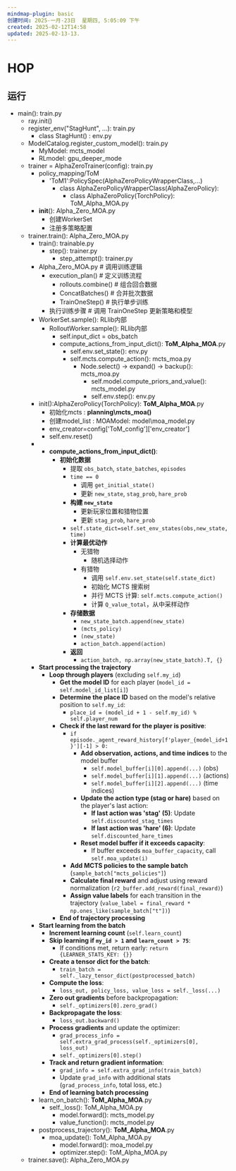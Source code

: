 ```yaml
---
mindmap-plugin: basic
创建时间: 2025-一月-23日  星期四, 5:05:09 下午
created: 2025-02-12T14:58
updated: 2025-02-13-13.
---
```


# HOP

## 运行
- main(): train.py
    - ray.init()
    - register_env("StagHunt", ...): train.py
        - class StagHunt() : env.py
    - ModelCatalog.register_custom_model(): train.py
        - MyModel: mcts_model
        - RLmodel: gpu_deeper_mode
    - trainer = AlphaZeroTrainer(config): train.py
        - policy_mapping/ToM
            - 'ToM1':PolicySpec(AlphaZeroPolicyWrapperClass,...)
                - class AlphaZeroPolicyWrapperClass(AlphaZeroPolicy):
                    - class AlphaZeroPolicy(TorchPolicy): ToM_Alpha_MOA.py
        - __init__(): Alpha_Zero_MOA.py
            - 创建WorkerSet
            - 注册多策略配置
    - trainer.train(): Alpha_Zero_MOA.py
        - train(): trainable.py
            - step(): trainer.py
                - step_attempt(): trainer.py
        - Alpha_Zero_MOA.py  # 调用训练逻辑
            - execution_plan()  # 定义训练流程
                - rollouts.combine()  # 组合回合数据
                - ConcatBatches()  # 合并批次数据
                - TrainOneStep()  # 执行单步训练
            - 执行训练步骤  # 调用 TrainOneStep 更新策略和模型
        - WorkerSet.sample(): RLlib内部
            - RolloutWorker.sample(): RLlib内部
                - self.input_dict = obs_batch
                - compute_actions_from_input_dict(): **ToM_Alpha_MOA**.py
                    - self.env.set_state(): env.py
                    - self.mcts.compute_action(): mcts_moa.py
                        - Node.select() → expand() → backup(): mcts_moa.py
                            - self.model.compute_priors_and_value(): mcts_model.py
                            - self.env.step(): env.py
        - init():AlphaZeroPolicy(TorchPolicy): **ToM_Alpha_MOA**.py
            - 初始化mcts : **planning\mcts_moa()**
            - 创建model_list : MOAModel: model\moa_model.py
            - env_creator=config['ToM_config']['env_creator']
            - self.env.reset()
        -
            - **compute_actions_from_input_dict()**:
                - **初始化数据**
                    - 提取 `obs_batch`, `state_batches`, `episodes`
                    - `time == 0`
                        - 调用 `get_initial_state()`
                        - 更新 `new_state`, `stag_prob`, `hare_prob`
                    - **构建 `new_state`**
                        - 更新玩家位置和猎物位置
                        - 更新 `stag_prob`, `hare_prob`
                    - `self.state_dict=self.set_env_states(obs,new_state,time)`
                    - **计算最优动作**
                        - 无猎物
                            - 随机选择动作
                        - 有猎物
                            - 调用 `self.env.set_state(self.state_dict)`
                            - 初始化 MCTS 搜索树
                            - 并行 MCTS 计算: `self.mcts.compute_action()`
                            - 计算 `Q_value_total`，从中采样动作
                    - **存储数据**
                        - `new_state_batch.append(new_state)`
                        - `(mcts_policy)`
                        - `(new_state)`
                        - `action_batch.append(action)`
                    - **返回**
                        - `action_batch, np.array(new_state_batch).T, {}`
		- **Start processing the trajectory**
		    - **Loop through players** (excluding `self.my_id`)
		        - **Get the model ID** for each player (`model_id = self.model_id_list[i]`)
		        - **Determine the place ID** based on the model's relative position to `self.my_id`:
		            - `place_id = (model_id + 1 - self.my_id) % self.player_num`
		        - **Check if the last reward for the player is positive**:
		            - `if episode._agent_reward_history[f'player_{model_id+1}'][-1] > 0:`
		                - **Add observation, actions, and time indices** to the model buffer
		                    - `self.model_buffer[i][0].append(...)` (obs)
		                    - `self.model_buffer[i][1].append(...)` (actions)
		                    - `self.model_buffer[i][2].append(...)` (time indices)
		                - **Update the action type (stag or hare)** based on the player's last action:
		                    - **If last action was 'stag' (5)**: Update `self.discounted_stag_times`
		                    - **If last action was 'hare' (6)**: Update `self.discounted_hare_times`
		                - **Reset model buffer if it exceeds capacity**:
		                    - If buffer exceeds `moa_buffer_capacity`, call `self.moa_update(i)`
		            - **Add MCTS policies to the sample batch** (`sample_batch["mcts_policies"]`)
		            - **Calculate final reward** and adjust using reward normalization (`r2_buffer.add_reward(final_reward)`)
		            - **Assign value labels** for each transition in the trajectory (`value_label = final_reward * np.ones_like(sample_batch["t"])`)
		        - **End of trajectory processing**
		- **Start learning from the batch**
		    - **Increment learning count** (`self.learn_count`)
		    - **Skip learning if `my_id > 1` and `learn_count > 75`**:
		        - If conditions met, return early: `return {LEARNER_STATS_KEY: {}}`
		    - **Create a tensor dict for the batch**:
		        - `train_batch = self._lazy_tensor_dict(postprocessed_batch)`
		    - **Compute the loss**:
		        - `loss_out, policy_loss, value_loss = self._loss(...)`
		    - **Zero out gradients** before backpropagation:
		        - `self._optimizers[0].zero_grad()`
		    - **Backpropagate the loss**:
		        - `loss_out.backward()`
		    - **Process gradients** and update the optimizer:
		        - `grad_process_info = self.extra_grad_process(self._optimizers[0], loss_out)`
		        - `self._optimizers[0].step()`
		    - **Track and return gradient information**:
		        - `grad_info = self.extra_grad_info(train_batch)`
		        - Update `grad_info` with additional stats (`grad_process_info`, total loss, etc.)
		    - **End of learning batch processing**
        - learn_on_batch(): **ToM_Alpha_MOA**.py
            - self._loss(): ToM_Alpha_MOA.py
                - model.forward(): mcts_model.py
                - value_function(): mcts_model.py
        - postprocess_trajectory(): **ToM_Alpha_MOA**.py
            - moa_update(): ToM_Alpha_MOA.py
                - model.forward(): moa_model.py
                - optimizer.step(): ToM_Alpha_MOA.py
    - trainer.save(): Alpha_Zero_MOA.py